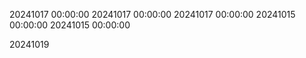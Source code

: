 
20241017 00:00:00
20241017 00:00:00
20241017 00:00:00
20241015 00:00:00
20241015 00:00:00


20241019
